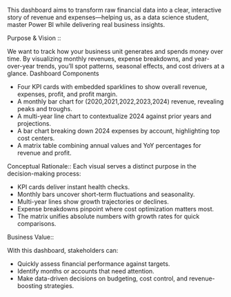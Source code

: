 This dashboard aims to transform raw financial data into a clear, interactive story of revenue and expenses—helping us, as a data science student, master Power BI while delivering real business insights.

Purpose & Vision ::

We want to track how your business unit generates and spends money over time. By visualizing monthly revenues, expense breakdowns, and year-over-year trends, you’ll spot patterns, seasonal effects, and cost drivers at a glance.
Dashboard Components
- Four KPI cards with embedded sparklines to show overall revenue, expenses, profit, and profit margin.
- A monthly bar chart for (2020,2021,2022,2023,2024) revenue, revealing peaks and troughs.
- A multi-year line chart to contextualize 2024 against prior years and projections.
- A bar chart breaking down 2024 expenses by account, highlighting top cost centers.
- A matrix table combining annual values and YoY percentages for revenue and profit.
  
Conceptual Rationale::
Each visual serves a distinct purpose in the decision-making process:
- KPI cards deliver instant health checks.
- Monthly bars uncover short-term fluctuations and seasonality.
- Multi-year lines show growth trajectories or declines.
- Expense breakdowns pinpoint where cost optimization matters most.
- The matrix unifies absolute numbers with growth rates for quick comparisons.
  
Business Value::

With this dashboard, stakeholders can:
- Quickly assess financial performance against targets.
- Identify months or accounts that need attention.
- Make data-driven decisions on budgeting, cost control, and revenue-boosting strategies.
